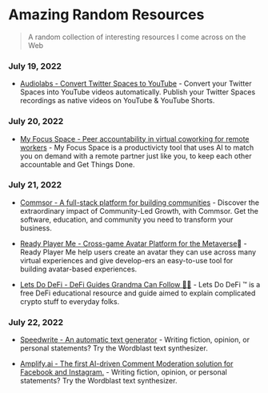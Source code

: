 # Amazing Random Resources
> A random collection of interesting resources I come across on the Web



### July 19, 2022
- [Audiolabs - Convert Twitter Spaces to YouTube](https://www.audiolabs.io/convert-spaces-youtube) - Convert your Twitter Spaces into YouTube videos automatically. Publish your Twitter Spaces recordings as native videos on YouTube & YouTube Shorts. 

### July 20, 2022
- [My Focus Space - Peer accountability in virtual coworking for remote workers](https://www.myfocusspace.com/) - My Focus Space is a productivicty tool that uses AI to match you on demand with a remote partner just like you, to keep each other accountable and Get Things Done.

### July 21, 2022
- [Commsor - A full-stack platform for building communities](https://www.commsor.com/) - Discover the extraordinary impact of Community-Led Growth, with Commsor. Get the software, education, and community you need to transform your business. 

- [Ready Player Me - Cross-game Avatar Platform for the Metaverse🏻](https://readyplayer.me/) - Ready Player Me help users create an avatar they can use across many virtual experiences and give develop-ers an easy-to-use tool for building avatar-based experiences. 

- [Lets Do DeFi - DeFi Guides Grandma Can Follow 👵🏻](https://letsdodefi.com/) - Lets Do DeFi ™ is a free DeFi educational resource and guide aimed to explain complicated crypto stuff to everyday folks. 

### July 22, 2022
- [Speedwrite - An automatic text generator](https://speedwrite.com/) - Writing fiction, opinion, or personal statements? Try the Wordblast text synthesizer.

- [Amplify.ai - The first AI-driven Comment Moderation solution for Facebook and Instagram.](https://speedwrite.com/) - Writing fiction, opinion, or personal statements? Try the Wordblast text synthesizer.
